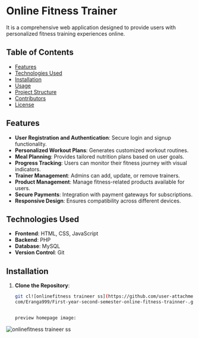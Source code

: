 

# Online Fitness Trainer

It is a comprehensive web application designed to provide users with personalized fitness training experiences online.

## Table of Contents

- [Features](#features)
- [Technologies Used](#technologies-used)
- [Installation](#installation)
- [Usage](#usage)
- [Project Structure](#project-structure)
- [Contributors](#contributors)
- [License](#license)

## Features

- **User Registration and Authentication**: Secure login and signup functionality.
- **Personalized Workout Plans**: Generates customized workout routines.
- **Meal Planning**: Provides tailored nutrition plans based on user goals.
- **Progress Tracking**: Users can monitor their fitness journey with visual indicators.
- **Trainer Management**: Admins can add, update, or remove trainers.
- **Product Management**: Manage fitness-related products available for users.
- **Secure Payments**: Integration with payment gateways for subscriptions.
- **Responsive Design**: Ensures compatibility across different devices.

## Technologies Used

- **Frontend**: HTML, CSS, JavaScript  
- **Backend**: PHP  
- **Database**: MySQL  
- **Version Control**: Git  

## Installation

1. **Clone the Repository**:
   ```bash
   git cl![onlinefitness traineer ss](https://github.com/user-attachments/assets/3f793ed0-8f42-409c-b10f-a98adabee116)
   com/Eranga999/First-year-second-semester-online-fitness-trainner-.git


   preview homepage image:


![onlinefitness traineer ss](https://github.com/user-attachments/assets/7dda1b58-fda5-4bc4-8f30-7a5b7e5e3a01)

   
